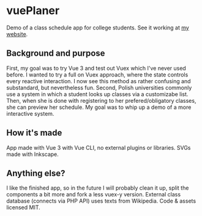 # vuePlaner
Demo of a class schedule app for college students.
See it working at [my website](http://dorianm.com/demos/vue-planer/).

## Background and purpose
First, my goal was to try Vue 3 and test out Vuex which I've never used before. I wanted to try a full on Vuex approach, where the state controls every reactive interaction. I now see this method as rather confusing and substandard, but nevertheless fun. 
Second, Polish universities commonly use a system in which a student looks up classes via a customizabe list. Then, when she is done with registering to her prefered/obligatory classes, she can preview her schedule. My goal was to whip up a demo of a more interactive system.

## How it's made
App made with Vue 3 with Vue CLI, no external plugins or libraries. SVGs made with Inkscape.

## Anything else?
I like the finished app, so in the future I will probably clean it up, split the components a bit more and fork a less vuex-y version.
External class database (connects via PHP API) uses texts from Wikipedia.
Code & assets licensed MIT.
